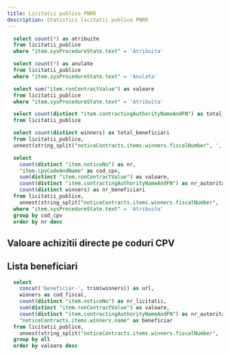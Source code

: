 ```yaml
---
title: Licitatii publice PNRR
description: Statistici licitatii publice PNRR
---
```


```sql licitatii_publice_atribuite
  select count(*) as atribuite 
  from licitatii_publice 
  where "item.sysProcedureState.text" = 'Atribuita'
```

```sql licitatii_publice_anulate
  select count(*) as anulate 
  from licitatii_publice
  where "item.sysProcedureState.text" = 'Anulata'
```

```sql licitatii_publice_valoare
  select sum("item.ronContractValue") as valoare
  from licitatii_publice
  where "item.sysProcedureState.text" = 'Atribuita'
```

```sql licitatii_publice_total_autoritati
  select count(distinct "item.contractingAuthorityNameAndFN") as total_autoritati
  from licitatii_publice
```

```sql licitatii_publice_total_beneficiari
  select count(distinct winners) as total_beneficiari
  from licitatii_publice,
  unnest(string_split("noticeContracts.items.winners.fiscalNumber", ',')) as t(winners)
```

<BigValue 
  data={licitatii_publice_atribuite} 
  value=atribuite
  title="Licitatii atribuite"
  fmt="num"
/>

<BigValue 
  data={licitatii_publice_anulate} 
  value=anulate
  title="Licitatii anulate"
  fmt="num"
/>

<BigValue 
  data={licitatii_publice_valoare} 
  value=valoare
  title="Valoare totala"
  fmt="num2b"
/>

<BigValue 
  data={licitatii_publice_total_autoritati} 
  value=total_autoritati
  title="Total autoritati"
  fmt="num"
/>

<BigValue 
  data={licitatii_publice_total_beneficiari} 
  value=total_beneficiari
  title="Total beneficiari"
  fmt="num"
/>

```sql licitatii_publice_by_cpv
  select
    count(distinct "item.noticeNo") as nr,
    "item.cpvCodeAndName" as cod_cpv,
    sum(distinct "item.ronContractValue") as valoare,
    count(distinct "item.contractingAuthorityNameAndFN") as nr_autoritati,
    count(distinct winners) as nr_beneficiari
  from licitatii_publice,
    unnest(string_split("noticeContracts.items.winners.fiscalNumber", ',')) as t(winners)
  where "item.sysProcedureState.text" = 'Atribuita'
  group by cod_cpv
  order by nr desc
```

## Valoare achizitii directe pe coduri CPV

<DataTable data={licitatii_publice_by_cpv} rowShading=true search=true>
  <Column id="nr" title="Nr" />
  <Column id="valoare" title="Valoare" fmt="num2b" />
  <Column id="cod_cpv" title="Cod CPV" />
  <Column id="nr_autoritati" title="Nr autoritati" />
  <Column id="nr_beneficiari" title="Nr beneficiari" />
</DataTable>

<LineBreak/>

## Lista beneficiari

```sql licitatii_publice_beneficiari_valoare_mare
  select
    concat('beneficiar-', trim(winners)) as url,
    winners as cod_fiscal,
    count(distinct "item.noticeNo") as nr_licitatii,
    sum(distinct "item.ronContractValue") as valoare,
    count(distinct "item.contractingAuthorityNameAndFN") as nr_autoritati,
    "noticeContracts.items.winners.name" as beneficiar
  from licitatii_publice,
    unnest(string_split("noticeContracts.items.winners.fiscalNumber", ',')) as t(winners)
  group by all
  order by valoare desc
```

<DataTable data={licitatii_publice_beneficiari_valoare_mare} rowShading=true search=true>
  <Column id="url" title="Cod fiscal" contentType=link linkLabel=cod_fiscal />
  <Column id="beneficiar" title="Beneficiar" />
  <Column id="valoare" title="Valoare" fmt="num2b" />
  <Column id="nr_licitatii" title="Nr licitatii" />
  <Column id="nr_autoritati" title="Nr autoritati" />
</DataTable>
